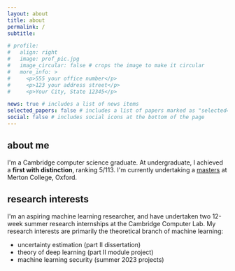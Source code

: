 ```yaml
---
layout: about
title: about
permalink: /
subtitle: 

# profile:
#   align: right
#   image: prof_pic.jpg
#   image_circular: false # crops the image to make it circular
#   more_info: >
#     <p>555 your office number</p>
#     <p>123 your address street</p>
#     <p>Your City, State 12345</p>

news: true # includes a list of news items
selected_papers: false # includes a list of papers marked as "selected={true}"
social: false # includes social icons at the bottom of the page
---
```


## about me

I'm a Cambridge computer science graduate. At undergraduate, I achieved a **first with distinction**, ranking 5/113. I'm currently undertaking a [masters](https://www.ox.ac.uk/admissions/graduate/courses/msc-advanced-computer-science) at Merton College, Oxford.

## research interests

I'm an aspiring machine learning researcher, and have undertaken two 12-week summer research internships at the Cambridge Computer Lab. My research interests are primarily the theoretical branch of machine learning:

- uncertainty estimation (part II dissertation)
- theory of deep learning (part II module project)
- machine learning security (summer 2023 projects)
